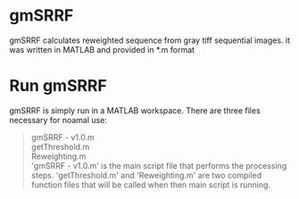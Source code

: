 # gmSRRF
gmSRRF calculates reweighted sequence from gray tiff sequential images. it was written in MATLAB and provided in *.m format

# Run gmSRRF
gmSRRF is simply run in a MATLAB workspace. There are three files necessary for noamal use:
>gmSRRF - v1.0.m  
>getThreshold.m  
>Reweighting.m  
'gmSRRF - v1.0.m' is the main script file that performs the processing steps. 'getThreshold.m' and 'Reweighting.m' are two compiled function files that will be called when then main script is running.

